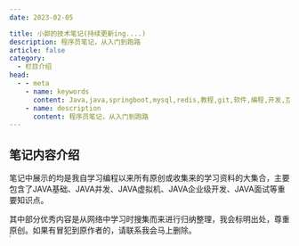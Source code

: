 ```yaml
---
date: 2023-02-05

title: 小郭的技术笔记(持续更新ing....)
description: 程序员笔记，从入门到跑路
article: false
category:
  - 栏目介绍
head:
  - - meta
    - name: keywords
      content: Java,java,springboot,mysql,redis,教程,git,软件,编程,开发,互联网,Java 基础,Java 教程,Java程序员笔记,Java 入门
    - name: description
      content: 程序员笔记，从入门到跑路
---
```

 

## 笔记内容介绍
笔记中展示的均是我自学习编程以来所有原创或收集来的学习资料的大集合，主要包含了JAVA基础、JAVA并发、JAVA虚拟机、JAVA企业级开发、JAVA面试等重要知识点。

其中部分优秀内容是从网络中学习时搜集而来进行归纳整理，我会标明出处，尊重原创。如果有冒犯到原作者的，请联系我会马上删除。<br/>
<img src="http://cdn.gydblog.com/images/sucai/sc-4.jpg"  style="zoom: 20%;margin:0 auto;display:block"/><br/>

